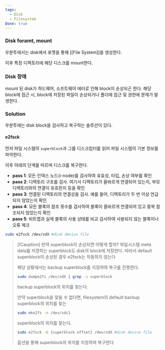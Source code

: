 ```yaml
---
tags:
  - Disk
  - Filesystem
Done: true
---
```

### Disk foramt, mount
우분투에서는 disk에서 포맷을 통해 [[File System]]을 생성한다.

이후 특정 디렉토리에 해당 디스크를 mount한다.

### Disk 장애
mount 된 disk가 하드웨어, 소프트웨어 에러로 인해 block이 손상되곤 한다. 해당 block에 접근 시, block에 저장된 파일이 손상되거나 폴더에 접근 및 권한에 문제가 발생한다.

### Solution
우분투에는 disk block을 검사하고 복구하는 솔루션이 있다.

#### e2fsck
먼저 파일 시스템의 `superblock`과 그룹 디스크립터를 읽어 파일 시스템의 기본 정보를 파악한다.

이후 아래의 단계를 따르며 디스크를 복구한다.

- **pass 1**: 모든 인덱스 노드(i-node)를 검사하여 유효성, 타입, 손상 여부를 확인
- **pass 2**: 디렉토리 구조를 검사. 여기서 디렉토리가 올바르게 연결되어 있는지, 부모 디렉토리와의 연결이 유효한지 등을 확인
- **pass 3**: 연결된 디렉토리의 연결성을 검사. 예를 들어, 디렉토리가 두 번 이상 언급되지 않았는지 확인
- **pass 4**: 모든 블록의 참조 횟수를 검사하여 블록이 올바르게 연결되어 있고 중복 참조되지 않았는지 확인
- **pass 5**: 비트맵과 실제 블록의 사용 상태를 비교 검사하여 사용되지 않는 블록이나 오류 체크


```bash
sudo e2fsck /dev/sdX #disk device file
```



> [!Cauption] 만약 superblock이 손상되면 어떻게 할까?
> 파일시스템 meta data를 저장하는 superblock도 disk의 block에 저장한다. 따라서 default superblock이 손상된 경우 e2fsck는 작동하지 않는다
> 
> 해당 상황에서는 backup superblock를 지정하여 복구를 진행한다. 
> ```bash
> sudo dumpe2fs /dev/sdX | grep -i superblock
>  ```
> backup superblock의 위치를 찾는다.
> 
> 만약 superblock을 찾을 수 없다면, filesystem의 default backup superblock의 위치를 찾는
> ```bash
> sudo mke2fs -n /dev/sdc1
>  ```
>  superblock의 위치를 찾는다.
>  
> ```bash
> sudo e2fsck -b {superblock offset} /dev/sdX #disk device file
>  ```
>  옵션을 통해 superblock의 위치를 지정하여 복구한다

 
   
   
   
   
 



